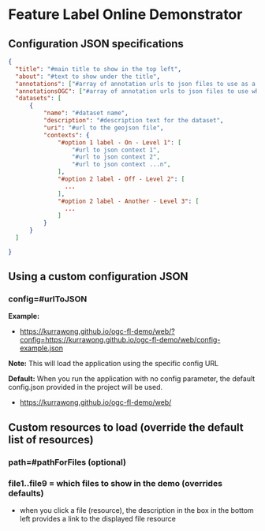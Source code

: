 # Feature Label Online Demonstrator

## Configuration JSON specifications

```json
{
  "title": "#main title to show in the top left",
  "about": "#text to show under the title",
  "annotations": ["#array of annotation urls to json files to use as a default"],
  "annotationsOGC": ["#array of annotation urls to json files to use when clicking the 'Use Rainbow Shine' button"],
  "datasets": [   
      {
          "name": "#dataset name",
          "description": "#description text for the dataset",
          "uri": "#url to the geojson file",
          "contexts": {
              "#option 1 label - On - Level 1": [
                  "#url to json context 1",
                  "#url to json context 2",
                  "#url to json context ...n",
              ],
              "#option 2 label - Off - Level 2": [
                ...
              ],
              "#option 2 label - Another - Level 3": [
                ...
              ]
          }
      }
  ]

}
```

## Using a custom configuration JSON

### config=#urlToJSON

__Example:__
- https://kurrawong.github.io/ogc-fl-demo/web/?config=https://kurrawong.github.io/ogc-fl-demo/web/config-example.json

__Note:__ This will load the application using the specific config URL


__Default:__
When you run the application with no config parameter, the default config.json provided in the project will be used.
- https://kurrawong.github.io/ogc-fl-demo/web/

## Custom resources to load (override the default list of resources)

### path=#pathForFiles (optional)

### file1..file9 = which files to show in the demo (overrides defaults)
- when you click a file (resource), the description in the box in the bottom left provides a link to the displayed file resource
